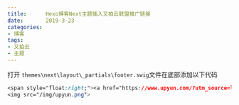 ```yaml
---
title:      Hexo博客Next主题插入又拍云联盟推广链接
date:       2019-3-23
categories:
- 博客
tags:
- 又拍云
- 主题
---
```


打开 `themes\next\layout\_partials\footer.swig`文件在底部添加以下代码

```css
<span style="float:right;"><a href="https://www.upyun.com/?utm_source=lianmeng&utm_medium=referral" target="_blank" rel="nofollow">
<img src="/img/upyun.png">
```

